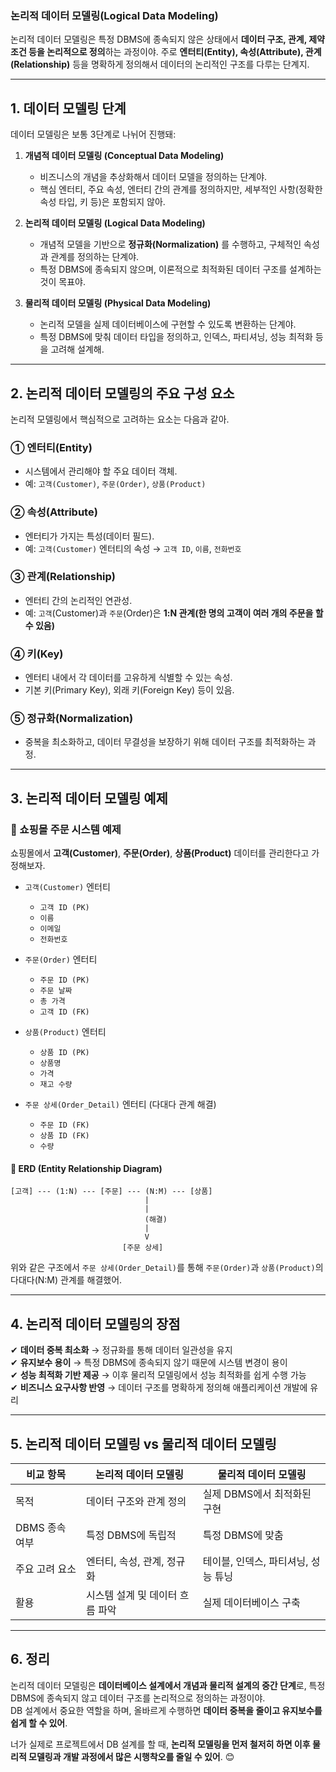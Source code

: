 ### **논리적 데이터 모델링(Logical Data Modeling)**
논리적 데이터 모델링은 특정 DBMS에 종속되지 않은 상태에서 **데이터 구조, 관계, 제약 조건 등을 논리적으로 정의**하는 과정이야. 주로 **엔터티(Entity), 속성(Attribute), 관계(Relationship)** 등을 명확하게 정의해서 데이터의 논리적인 구조를 다루는 단계지.

---

## **1. 데이터 모델링 단계**
데이터 모델링은 보통 3단계로 나뉘어 진행돼:

1. **개념적 데이터 모델링 (Conceptual Data Modeling)**
   - 비즈니스의 개념을 추상화해서 데이터 모델을 정의하는 단계야.
   - 핵심 엔터티, 주요 속성, 엔터티 간의 관계를 정의하지만, 세부적인 사항(정확한 속성 타입, 키 등)은 포함되지 않아.

2. **논리적 데이터 모델링 (Logical Data Modeling)**
   - 개념적 모델을 기반으로 **정규화(Normalization)** 를 수행하고, 구체적인 속성과 관계를 정의하는 단계야.
   - 특정 DBMS에 종속되지 않으며, 이론적으로 최적화된 데이터 구조를 설계하는 것이 목표야.

3. **물리적 데이터 모델링 (Physical Data Modeling)**
   - 논리적 모델을 실제 데이터베이스에 구현할 수 있도록 변환하는 단계야.
   - 특정 DBMS에 맞춰 데이터 타입을 정의하고, 인덱스, 파티셔닝, 성능 최적화 등을 고려해 설계해.

---

## **2. 논리적 데이터 모델링의 주요 구성 요소**
논리적 모델링에서 핵심적으로 고려하는 요소는 다음과 같아.

### **① 엔터티(Entity)**
   - 시스템에서 관리해야 할 주요 데이터 객체.
   - 예: `고객(Customer)`, `주문(Order)`, `상품(Product)`

### **② 속성(Attribute)**
   - 엔터티가 가지는 특성(데이터 필드).
   - 예: `고객(Customer)` 엔터티의 속성 → `고객 ID`, `이름`, `전화번호`

### **③ 관계(Relationship)**
   - 엔터티 간의 논리적인 연관성.
   - 예: `고객`(Customer)과 `주문`(Order)은 **1:N 관계(한 명의 고객이 여러 개의 주문을 할 수 있음)**

### **④ 키(Key)**
   - 엔터티 내에서 각 데이터를 고유하게 식별할 수 있는 속성.
   - 기본 키(Primary Key), 외래 키(Foreign Key) 등이 있음.

### **⑤ 정규화(Normalization)**
   - 중복을 최소화하고, 데이터 무결성을 보장하기 위해 데이터 구조를 최적화하는 과정.

---

## **3. 논리적 데이터 모델링 예제**
### **📌 쇼핑몰 주문 시스템 예제**
쇼핑몰에서 **고객(Customer)**, **주문(Order)**, **상품(Product)** 데이터를 관리한다고 가정해보자.

- `고객(Customer)` 엔터티  
  - `고객 ID (PK)`
  - `이름`
  - `이메일`
  - `전화번호`

- `주문(Order)` 엔터티  
  - `주문 ID (PK)`
  - `주문 날짜`
  - `총 가격`
  - `고객 ID (FK)`

- `상품(Product)` 엔터티  
  - `상품 ID (PK)`
  - `상품명`
  - `가격`
  - `재고 수량`

- `주문 상세(Order_Detail)` 엔터티 (다대다 관계 해결)
  - `주문 ID (FK)`
  - `상품 ID (FK)`
  - `수량`

#### **📌 ERD (Entity Relationship Diagram)**
```
[고객] --- (1:N) --- [주문] --- (N:M) --- [상품]
                              |
                              |
                              (해결)
                              |
                              V
                         [주문 상세]
```

위와 같은 구조에서 `주문 상세(Order_Detail)`를 통해 `주문(Order)`과 `상품(Product)`의 다대다(N:M) 관계를 해결했어.

---

## **4. 논리적 데이터 모델링의 장점**
✔ **데이터 중복 최소화** → 정규화를 통해 데이터 일관성을 유지  
✔ **유지보수 용이** → 특정 DBMS에 종속되지 않기 때문에 시스템 변경이 용이  
✔ **성능 최적화 기반 제공** → 이후 물리적 모델링에서 성능 최적화를 쉽게 수행 가능  
✔ **비즈니스 요구사항 반영** → 데이터 구조를 명확하게 정의해 애플리케이션 개발에 유리  

---

## **5. 논리적 데이터 모델링 vs 물리적 데이터 모델링**
| 비교 항목 | 논리적 데이터 모델링 | 물리적 데이터 모델링 |
|-----------|----------------------|----------------------|
| 목적 | 데이터 구조와 관계 정의 | 실제 DBMS에서 최적화된 구현 |
| DBMS 종속 여부 | 특정 DBMS에 독립적 | 특정 DBMS에 맞춤 |
| 주요 고려 요소 | 엔터티, 속성, 관계, 정규화 | 테이블, 인덱스, 파티셔닝, 성능 튜닝 |
| 활용 | 시스템 설계 및 데이터 흐름 파악 | 실제 데이터베이스 구축 |

---

## **6. 정리**
논리적 데이터 모델링은 **데이터베이스 설계에서 개념과 물리적 설계의 중간 단계**로, 특정 DBMS에 종속되지 않고 데이터 구조를 논리적으로 정의하는 과정이야.  
DB 설계에서 중요한 역할을 하며, 올바르게 수행하면 **데이터 중복을 줄이고 유지보수를 쉽게 할 수 있어**.

너가 실제로 프로젝트에서 DB 설계를 할 때, **논리적 모델링을 먼저 철저히 하면 이후 물리적 모델링과 개발 과정에서 많은 시행착오를 줄일 수 있어**. 😊
